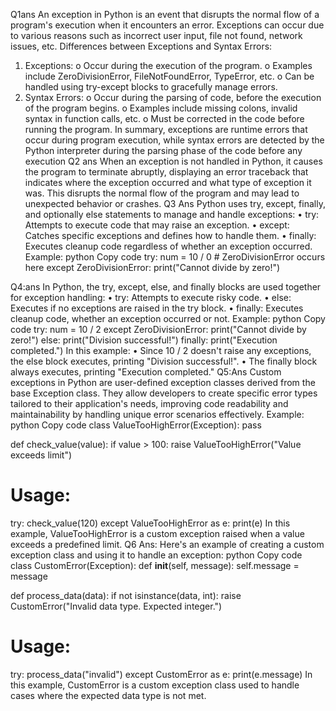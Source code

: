 Q1ans
An exception in Python is an event that disrupts the normal flow of a program's execution when it encounters an error. Exceptions can occur due to various reasons such as incorrect user input, file not found, network issues, etc.
Differences between Exceptions and Syntax Errors:
1.	Exceptions:
o	Occur during the execution of the program.
o	Examples include ZeroDivisionError, FileNotFoundError, TypeError, etc.
o	Can be handled using try-except blocks to gracefully manage errors.
2.	Syntax Errors:
o	Occur during the parsing of code, before the execution of the program begins.
o	Examples include missing colons, invalid syntax in function calls, etc.
o	Must be corrected in the code before running the program.
In summary, exceptions are runtime errors that occur during program execution, while syntax errors are detected by the Python interpreter during the parsing phase of the code before any execution 
  Q2 ans
When an exception is not handled in Python, it causes the program to terminate abruptly, displaying an error traceback that indicates where the exception occurred and what type of exception it was. This disrupts the normal flow of the program and may lead to unexpected behavior or crashes.
Q3
Ans 
Python uses try, except, finally, and optionally else statements to manage and handle exceptions:
•	try: Attempts to execute code that may raise an exception.
•	except: Catches specific exceptions and defines how to handle them.
•	finally: Executes cleanup code regardless of whether an exception occurred.
Example:
python
Copy code
try:
    num = 10 / 0  # ZeroDivisionError occurs here
except ZeroDivisionError:
    print("Cannot divide by zero!")

Q4:ans
In Python, the try, except, else, and finally blocks are used together for exception handling:
•	try: Attempts to execute risky code.
•	else: Executes if no exceptions are raised in the try block.
•	finally: Executes cleanup code, whether an exception occurred or not.
Example:
python
Copy code
try:
    num = 10 / 2
except ZeroDivisionError:
    print("Cannot divide by zero!")
else:
    print("Division successful!")
finally:
    print("Execution completed.")
In this example:
•	Since 10 / 2 doesn't raise any exceptions, the else block executes, printing "Division successful!".
•	The finally block always executes, printing "Execution completed."
Q5:Ans 
Custom exceptions in Python are user-defined exception classes derived from the base Exception class. They allow developers to create specific error types tailored to their application's needs, improving code readability and maintainability by handling unique error scenarios effectively.
Example:
python
Copy code
class ValueTooHighError(Exception):
    pass

def check_value(value):
    if value > 100:
        raise ValueTooHighError("Value exceeds limit")

# Usage:
try:
    check_value(120)
except ValueTooHighError as e:
    print(e)
In this example, ValueTooHighError is a custom exception raised when a value exceeds a predefined limit.
Q6 Ans:
Here's an example of creating a custom exception class and using it to handle an exception:
python
Copy code
class CustomError(Exception):
    def __init__(self, message):
        self.message = message

def process_data(data):
    if not isinstance(data, int):
        raise CustomError("Invalid data type. Expected integer.")

# Usage:
try:
    process_data("invalid")
except CustomError as e:
    print(e.message)
In this example, CustomError is a custom exception class used to handle cases where the expected data type is not met.

